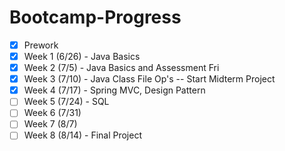 # Bootcamp-Progress

- [x] Prework
- [x] Week 1 (6/26) - Java Basics
- [x] Week 2 (7/5) - Java Basics and Assessment Fri
- [x] Week 3 (7/10) - Java Class File Op's -- Start Midterm Project
- [x] Week 4 (7/17) - Spring MVC, Design Pattern
- [ ] Week 5 (7/24) - SQL
- [ ] Week 6 (7/31)
- [ ] Week 7 (8/7)
- [ ] Week 8  (8/14) - Final Project
